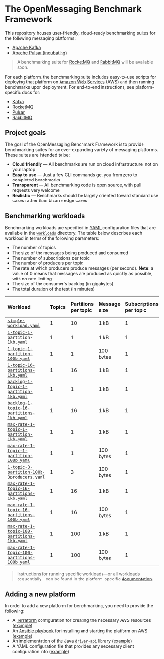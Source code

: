 # The OpenMessaging Benchmark Framework

This repository houses user-friendly, cloud-ready benchmarking suites for the following messaging platforms:

* [Apache Kafka](https://kafka.apache.org)
* [Apache Pulsar (incubating)](https://pulsar.incubator.apache.org)

> A benchmarking suite for [RocketMQ](https://rocketmq.apache.org) and [RabbitMQ](https://www.rabbitmq.com) will be available soon.

<a id="documentation"></a>
For each platform, the benchmarking suite includes easy-to-use scripts for deploying that platform on [Amazon Web Services](https://aws.amazon.com) (AWS) and then running benchmarks upon deployment. For end-to-end instructions, see platform-specific docs for:

* [Kafka](driver-kafka/README.md)
* [RocketMQ](driver-rocketmq/README.md)
* [Pulsar](driver-pulsar/README.md)
* [RabbitMQ](driver-rabbitmq/README.md)

## Project goals

The goal of the OpenMessaging Benchmark Framework is to provide benchmarking suites for an ever-expanding variety of messaging platforms. These suites are intended to be:

* **Cloud friendly** &mdash; All benchmarks are run on cloud infrastructure, not on your laptop
* **Easy to use** &mdash; Just a few CLI commands get you from zero to completed benchmarks
* **Transparent** &mdash; All benchmarking code is open source, with pull requests very welcome
* **Realistic** &mdash; Benchmarks should be largely oriented toward standard use cases rather than bizarre edge cases

## Benchmarking workloads

Benchmarking workloads are specified in [YAML](http://yaml.org/) configuration files that are available in the [`workloads`](workloads) directory. The table below describes each workload in terms of the following parameters:

* The number of topics
* The size of the messages being produced and consumed
* The number of subscriptions per topic
* The number of producers per topic
* The rate at which producers produce messages (per second). **Note**: a value of 0 means that messages are produced as quickly as possible, with no rate limiting.
* The size of the consumer's backlog (in gigabytes)
* The total duration of the test (in minutes)

Workload | Topics | Partitions per topic | Message size | Subscriptions per topic | Producers per topic | Producer rate (per second) | Consumer backlog size (GB) | Test duration (minutes)
:--------|:-------|:---------------------|:-------------|:------------------------|:--------------------|:---------------------------|:---------------------------|:-----------------------
[`simple-workload.yaml`](workloads/simple-workload.yaml) | 1 | 10 | 1 kB | 1 | 1 | 10000 | 0 | 5
[`1-topic-1-partition-1kb.yaml`](workloads/1-topic-1-partition-1kb.yaml) | 1 | 1 | 1 kB | 1 | 1 | 50000 | 0 | 15
[`1-topic-1-partition-100b.yaml`](workloads/1-topic-1-partition-100b.yaml) | 1 | 1 | 100 bytes | 1 | 1 | 50000 | 0 | 15
[`1-topic-16-partitions-1kb.yaml`](workloads/1-topic-16-partitions-1kb.yaml) | 1 | 16 | 1 kB | 1 | 1 | 50000 | 0 | 15
[`backlog-1-topic-1-partition-1kb.yaml`](workloads/backlog-1-topic-1-partition-1kb.yaml) | 1 | 1 | 1 kB | 1 | 1 | 100000 | 100 | 5
[`backlog-1-topic-16-partitions-1kb.yaml`](workloads/backlog-1-topic-16-partitions-1kb.yaml) | 1 | 16 | 1 kB | 1 | 1 | 100000 | 100 | 5
[`max-rate-1-topic-1-partition-1kb.yaml`](workloads/max-rate-1-topic-1-partition-1kb.yaml) | 1 | 1 | 1 kB | 1 | 1 | 0 | 0 | 5
[`max-rate-1-topic-1-partition-100b.yaml`](workloads/max-rate-1-topic-1-partition-100b.yaml) | 1 | 1 | 100 bytes | 1 | 1 | 0 | 0 | 5
[`1-topic-3-partition-100b-3producers.yaml`](workloads/1-topic-3-partition-100b-3producers.yaml) | 1 | 3 | 100 bytes | 1 | 3 | 0 | 0 | 15
[`max-rate-1-topic-16-partitions-1kb.yaml`](workloads/max-rate-1-topic-16-partitions-1kb.yaml) | 1 | 16 | 1 kB | 1 | 1 | 0 | 0 | 5
[`max-rate-1-topic-16-partitions-100b.yaml`](workloads/max-rate-1-topic-16-partitions-100b.yaml) | 1 | 16 | 100 bytes | 1 | 1 | 0 | 0 | 5
[`max-rate-1-topic-100-partitions-1kb.yaml`](workloads/max-rate-1-topic-100-partitions-1kb.yaml) | 1 | 100 | 1 kB | 1 | 1 | 0 | 0 | 5
[`max-rate-1-topic-100-partitions-100b.yaml`](workloads/max-rate-1-topic-100-partitions-100b.yaml) | 1 | 100 | 100 bytes | 1 | 1 | 0 | 0 | 5

> Instructions for running specific workloads—or all workloads sequentially—can be found in the platform-specific [documentation](#documentation).

## Adding a new platform

In order to add a new platform for benchmarking, you need to provide the following:

* A [Terraform](https://terraform.io) configuration for creating the necessary AWS resources ([example](https://github.com/streamlio/messaging-benchmark/blob/lperkins/readme-changes/driver-kafka/deploy/provision-kafka-aws.tf))
* An [Ansible playbook](http://docs.ansible.com/ansible/latest/playbooks.html) for installing and starting the platform on AWS ([example](https://github.com/streamlio/messaging-benchmark/blob/lperkins/readme-changes/driver-pulsar/deploy/deploy.yaml))
* An implementation of the Java [`driver-api`](https://github.com/streamlio/messaging-benchmark/tree/master/driver-api) library ([example](https://github.com/streamlio/messaging-benchmark/tree/lperkins/readme-changes/driver-kafka/src/main/java/io/openmessaging/benchmark/driver/kafka))
* A YAML configuration file that provides any necessary client configuration info ([example](https://github.com/streamlio/messaging-benchmark/blob/master/driver-pulsar/pulsar.yaml))

